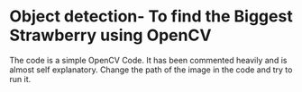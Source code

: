 # Object detection- To find the Biggest Strawberry using OpenCV

The code is a simple OpenCV Code.
It has been commented heavily and is almost self explanatory.
Change the path of the image in the code and try to run it.
